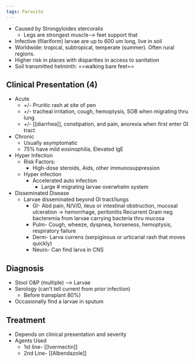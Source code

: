 ```yaml
---
tags: Parasite
---
```

- Caused by Strongyloides stercoralis
	- Legs are strongest muscle--> feet support that 
- Infective (filariform) larvae are up to 600 um long, live in soil
- Worldwide: tropical, subtropical, temperate (summer). Often rural regions.
- Higher risk in places with disparities in access to sanitation
- Soil transmitted helminth: ==walking bare feet== 

## Clinical Presentation (4)
- Acute
	- +/- Pruritic rash at site of pen
	- +/- tracheal irritation, cough, hemoptysis, SOB when migrating thru lung
	- \+/- [[diarrhea]], constipation, and pain, anorexia when first enter GI tract
- Chronic
	- Usually asymptomatic
	- 75% have mild eosinophilia, Elevated IgE
- Hyper Infection
	- Risk Factors:
		- High-dose steroids, Aids, other immunosuppression
	- Hyper infection
		- Accelerated auto infection
			- Large # migrating larvae overwhelm system
- Disseminated Disease
	- Larvae disseminated beyond GI tract/lungs
		- GI- Abd pain, N/V/D, ileus or intestinal obstruction, mucosal ulceration → hemorrhage, peritonitis Recurrent Gram neg bacteremia from larvae carrying bacteria thru mucosa
		- Pulm- Cough, wheeze, dyspnea, horseness, hemoptysis, respiratory failure
		- Derm- Larva currens (serpiginous or urticarial rash that moves quickly)
		- Neuro- Can find larva in CNS

## Diagnosis 
- Stool O&P (multiple) --> Larvae
- Serology (can't tell current from prior infection)
	- Before transplant 80%)
- Occasionally find a larvae in sputum

## Treatment 
- Depends on clinical presentation and severity
- Agents Used
	- 1st line- [[Ivermectin]]
	- 2nd Line- [[Albendazole]]